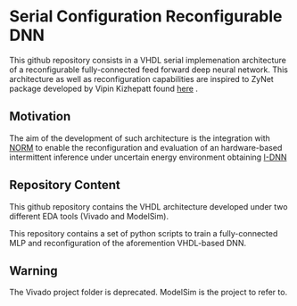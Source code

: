 # Serial Configuration Reconfigurable DNN

This github repository consists in a VHDL serial implemenation architecture of a reconfigurable fully-connected feed forward deep neural network. This architecture as well as reconfiguration capabilities are inspired to ZyNet package developed by Vipin Kizhepatt found [here](https://github.com/dsdnu/zynet) .

## Motivation

The aim of the development of such architecture is the integration with [NORM](https://github.com/simoneruffini/NORM) to enable the reconfiguration and evaluation of an hardware-based intermittent inference under uncertain energy environment obtaining [I-DNN](https://github.com/Acefrrag/I-DNN)

## Repository Content

This github repository contains the VHDL architecture developed under two different EDA tools (Vivado and ModelSim).

This repository contains a set of python scripts to train a fully-connected MLP and reconfiguration of the aforemention
VHDL-based DNN.

## Warning
The Vivado project folder is deprecated. ModelSim is the project to refer to.
